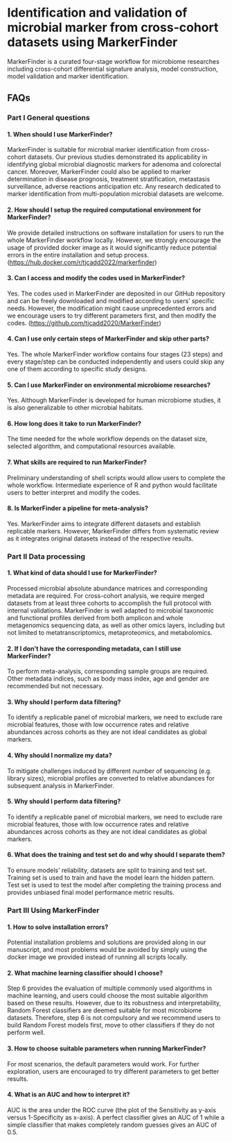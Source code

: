 # Identification and validation of microbial marker from cross-cohort datasets using MarkerFinder
MarkerFinder is a curated four-stage workflow for microbiome researches including cross-cohort differential signature analysis, model construction, model validation and marker identification.

## FAQs
### Part I General questions
#### 1. When should I use MarkerFinder?  
MarkerFinder is suitable for microbial marker identification from cross-cohort datasets. Our previous studies demonstrated its applicability in identifying global microbial diagnostic markers for adenoma and colorectal cancer. Moreover, MarkerFinder could also be applied to marker determination in disease prognosis, treatment stratification, metastasis surveillance, adverse reactions anticipation etc. Any research dedicated to marker identification from multi-population microbial datasets are welcome.
#### 2. How should I setup the required computational environment for MarkerFinder?  
We provide detailed instructions on software installation for users to run the whole MarkerFinder workflow locally. However, we strongly encourage the usage of provided docker image as it would significantly reduce potential errors in the entire installation and setup process. (https://hub.docker.com/r/tjcadd2022/markerfinder)
#### 3. Can I access and modify the codes used in MarkerFinder?  
Yes. The codes used in MarkerFinder are deposited in our GitHub repository and can be freely downloaded and modified according to users’ specific needs. However, the modification might cause unprecedented errors and we encourage users to try different parameters first, and then modify the codes. (https://github.com/tjcadd2020/MarkerFinder)
#### 4. Can I use only certain steps of MarkerFinder and skip other parts?  
Yes. The whole MarkerFinder workflow contains four stages (23 steps) and every stage/step can be conducted independently and users could skip any one of them according to specific study designs.
#### 5. Can I use MarkerFinder on environmental microbiome researches?  
Yes. Although MarkerFinder is developed for human microbiome studies, it is also generalizable to other microbial habitats. 
#### 6. How long does it take to run MarkerFinder?  
The time needed for the whole workflow depends on the dataset size, selected algorithm, and computational resources available. 
#### 7. What skills are required to run MarkerFinder?  
Preliminary understanding of shell scripts would allow users to complete the whole workflow. Intermediate experience of R and python would facilitate users to better interpret and modify the codes.
#### 8. Is MarkerFinder a pipeline for meta-analysis?  
Yes. MarkerFinder aims to integrate different datasets and establish replicable markers. However, MarkerFinder differs from systematic review as it integrates original datasets instead of the respective results.
### Part II Data processing
#### 1.	What kind of data should I use for MarkerFinder?
Processed microbial absolute abundance matrices and corresponding metadata are required. For cross-cohort analysis, we require merged datasets from at least three cohorts to accomplish the full protocol with internal validations. MarkerFinder is well adapted to microbial taxonomic and functional profiles derived from both amplicon and whole metagenomics sequencing data, as well as other omics layers, including but not limited to metatranscriptomics, metaproteomics, and metabolomics.
#### 2. If I don’t have the corresponding metadata, can I still use MarkerFinder?
To perform meta-analysis, corresponding sample groups are required. Other metadata indices, such as body mass index, age and gender are recommended but not necessary.
#### 3.	Why should I perform data filtering?
To identify a replicable panel of microbial markers, we need to exclude rare microbial features, those with low occurrence rates and relative abundances across cohorts as they are not ideal candidates as global markers.
#### 4.	Why should I normalize my data?
To mitigate challenges induced by different number of sequencing (e.g. library sizes), microbial profiles are converted to relative abundances for subsequent analysis in MarkerFinder.
#### 5.	Why should I perform data filtering?
To identify a replicable panel of microbial markers, we need to exclude rare microbial features, those with low occurrence rates and relative abundances across cohorts as they are not ideal candidates as global markers.
#### 6.	What does the training and test set do and why should I separate them?
To ensure models’ reliability, datasets are split to training and test set. Training set is used to train and have the model learn the hidden pattern. Test set is used to test the model after completing the training process and provides unbiased final model performance metric results.  
### Part III Using MarkerFinder
#### 1.	How to solve installation errors?
Potential installation problems and solutions are provided along in our manuscript, and most problems would be avoided by simply using the docker image we provided instead of running all scripts locally.
#### 2.	What machine learning classifier should I choose?
Step 6 provides the evaluation of multiple commonly used algorithms in machine learning, and users could choose the most suitable algorithm based on these results. However, due to its robustness and interpretability, Random Forest classifiers are deemed suitable for most microbiome datasets. Therefore, step 6 is not compulsory and we recommend users to build Random Forest models first, move to other classifiers if they do not perform well.
#### 3.	How to choose suitable parameters when running MarkerFinder?
For most scenarios, the default parameters would work. For further exploration, users are encouraged to try different parameters to get better results.
#### 4.	What is an AUC and how to interpret it?
AUC is the area under the ROC curve (the plot of the Sensitivity as y-axis versus 1-Specificity as x-axis). A perfect classifier gives an AUC of 1 while a simple classifier that makes completely random guesses gives an AUC of 0.5.

